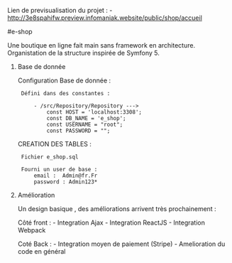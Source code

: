 Lien de previsualisation du projet : 
    - http://3e8spahifw.preview.infomaniak.website/public/shop/accueil

#e-shop

Une boutique en ligne fait main sans framework en architecture.
Organistation de la structure inspirée de Symfony 5.

1. Base de donnée

    Configuration Base de donnée :
    
        Défini dans des constantes : 
        
            - /src/Repository/Repository --->
                const HOST = 'localhost:3308';
                const DB_NAME = 'e_shop';
                const USERNAME = "root";
                const PASSWORD = "";

    CREATION DES TABLES :

        Fichier e_shop.sql

        Fourni un user de base : 
            email :  Admin@fr.Fr
            password : Admin123*

2. Amélioration

    Un design basique , des améliorations arrivent très prochainement :
    
    Côté front :
        - Integration Ajax
        - Integration ReactJS 
        - Integration Webpack

    Coté Back :
        - Integration moyen de paiement (Stripe)
        - Amelioration du code en général


